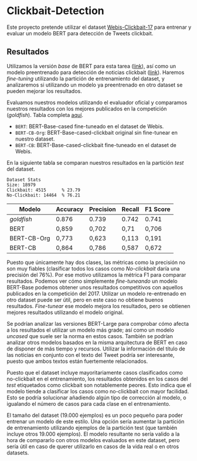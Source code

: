 # Clickbait-Detection

Este proyecto pretende utilizar el dataset [Webis-Clickbait-17](https://webis.de/data/webis-clickbait-17.html) para entrenar y evaluar un modelo BERT para detección de Tweets clickbait.

## Resultados
Utilizamos la versión *base* de BERT para esta tarea ([link](https://huggingface.co/bert-base-cased)), así como un modelo preentrenado para detección de noticias clickbait ([link](https://huggingface.co/elozano/bert-base-cased-clickbait-news)). Haremos *fine-tuning* utilizando la partición de entrenamiento del dataset, y analizaremos si utilizando un modelo ya preentrenado en otro dataset se pueden mejorar los resultados.

Evaluamos nuestros modelos utilizando el evaluador oficial y comparamos nuestros resultados con los mejores publicados en la competición (*goldfish*). Tabla completa [aquí](https://webis.de/events/clickbait-challenge/shared-task.html).

* `BERT`: BERT-Base-cased fine-tuneado en el dataset de Webis.
* `BERT-CB-Org`: BERT-Base-cased-clickbait original sin fine-tunear en nuestro dataset.
* `BERT-CB`: BERT-Base-cased-clickbait fine-tuneado en el dataset de Webis.

En la siguiente tabla se comparan nuestros resultados en la partición *test* del dataset.

```
Dataset Stats
Size: 18979
Clickbait: 4515      % 23.79
No-Clickbait: 14464  % 76.21
```

| Modelo | Accuracy	| Precision	| Recall | **F1 Score** |
| -------- | -------- | -------- | -------- | ----------- |
| *goldfish* | 0.876	| 0.739	| 0.742 | 0.741 |
| BERT | 0,859 | 0,702 | 0,71 | 0,706 |
| BERT-CB-Org | 0,773 | 0,623 | 0,113 | 0,191 |
| BERT-CB | 0,864 | 0,786 | 0,587 | 0,672 |

Puesto que únicamente hay dos clases, las métricas como la precisión no son muy fiables (clasificar todos los casos como *No-clickbait* daría una precisión del 76%). Por ese motivo utilizamos la métrica F1 para comparar resultados. Podemos ver cómo simplemente *fine-tuneando* un modelo BERT-Base podemos obtener unos resultados competitivos con aquellos publicados en la competición del 2017. Utilizar un modelo re-entrenado en otro dataset puede ser útil, pero en este caso no obtiene buenos resultados. *Fine-tunear* ese modelo mejora los resultados, pero se obtienen mejores resultados utilizando el modelo original.

Se podrían analizar las versiones BERT-Large para comprobar cómo afecta a los resultados el utilizar un modelo más grade; así como un modelo *uncased* que suele ser la norma en estos casos. También se podrían analizar otros modelos basados en la misma arquitectura de BERT en caso de disponer de más tiempo y recursos. Utilizar la información del título de las noticias en conjunto con el texto del Tweet podría ser interesante, puesto que ambos textos están fuertemente relacionados.

Puesto que el dataset incluye mayoritariamente casos clasificados como no-clickbait en el entrenamiento, los resultados obtenidos en los casos del *test* etiquetados como clickbait son notablemente peores. Esto indica que el modelo tiende a clasificar los casos como no-clickbait con mayor facilidad. Esto se podría solucionar añadiendo algún tipo de corrección al modelo, o igualando el número de casos para cada clase en el entrenamiento. 

El tamaño del dataset (19.000 ejemplos) es un poco pequeño para poder entrenar un modelo de este estilo. Una opción sería aumentar la partición de entrenamiento utilizando ejemplos de la partición test (que también incluye otros 19.000 ejemplos). El modelo resultante no sería valido a la hora de compararlo con otros modelos evaluados en este dataset, pero sería útil en caso de querer utilizarlo en casos de la vida real o en otros datasets.
